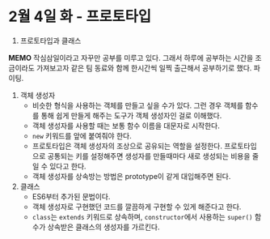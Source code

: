 # 2월 4일 화 - 프로토타입



1. 프로토타입과 클래스

**MEMO** 작심삼일이라고 자꾸만 공부를 미루고 있다. 그래서 하루에 공부하는 시간을 조금이라도 가져보고자 같은 팀 동료와 함께 한시간씩 일찍 출근해서 공부하기로 했다. 파이팅.

1. 객체 생성자
   * 비슷한 형식을 사용하는 객체를 만들고 싶을 수가 있다. 그런 경우 객체를 함수를 통해 쉽게 만들게 해주는 도구가 객체 생성자인 걸로 이해했다.
   * 객체 생성자를 사용할 때는 보통 함수 이름을 대문자로 시작한다.
   * `new` 키워드를 앞에 붙여줘야 한다.
   * 프로토타입은 객체 생성자의 조상으로 공유되는 역할을 설정한다. 프로토타입으로 공통되는 키를 설정해주면 생성자를 만들때마다 새로 생성되는 비용을 줄일 수 있다고 한다.
   * 객체 생성자를 상속방는 방법은 prototype이 같게 대입해주면 된다.
2. 클래스
   * ES6부터 추가된 문법이다.
   * 객체 생성자로 구현했던 코드를 깔끔하게 구현할 수 있게 해준다고 한다.
   * `class`는 `extends` 키워드로 상속하며, `constructor`에서 사용하는 `super()` 함수가 상속받은 클래스의 생성자를 가르킨다.

